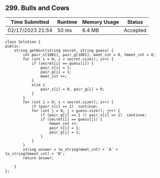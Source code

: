## **299. Bulls and Cows**

| Time Submitted | Runtime | Memory Usage | Status|
| -------------- |  ------- | -------------| --|
| 02/17/2023 21:54|50 ms | 6.4 MB| Accepted |

```
class Solution {
public:
    string getHint(string secret, string guess) {
        int pair_s[1001], pair_g[1001], meet_cnt = 0, hmeet_cnt = 0;
        for (int i = 0; i < secret.size(); i++) {
            if (secret[i] == guess[i]) {
                pair_s[i] = 1;
                pair_g[i] = 1;
                meet_cnt ++;
            }
            else {
                pair_s[i] = 0, pair_g[i] = 0;
            } 
        }
        for (int i = 0; i < secret.size(); i++) {
            if (pair_s[i] == 1)  continue;
            for (int j = 0; j < guess.size(); j++) {
                if (pair_g[j] == 1 || pair_s[i] == 1)  continue;
                if (secret[i] == guess[j]) {
                    hmeet_cnt ++;
                    pair_s[i] = 1;
                    pair_g[j] = 1;
                }
            }
        }
        string answer = to_string(meet_cnt) + 'A' + to_string(hmeet_cnt) + 'B';
        return answer;

    }
};
```

